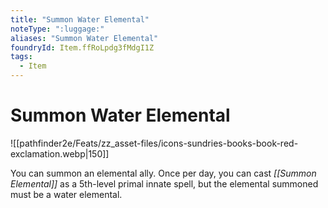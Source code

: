 ```yaml
---
title: "Summon Water Elemental"
noteType: ":luggage:"
aliases: "Summon Water Elemental"
foundryId: Item.ffRoLpdg3fMdgI1Z
tags:
  - Item
---
```


# Summon Water Elemental
![[pathfinder2e/Feats/zz_asset-files/icons-sundries-books-book-red-exclamation.webp|150]]

You can summon an elemental ally. Once per day, you can cast _[[Summon Elemental]]_ as a 5th-level primal innate spell, but the elemental summoned must be a water elemental.

